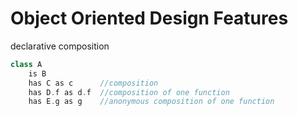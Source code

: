 
# Object Oriented Design Features

declarative composition

```Cpp
class A
    is B
    has C as c      //composition
    has D.f as d.f  //composition of one function
    has E.g as g    //anonymous composition of one function
```

